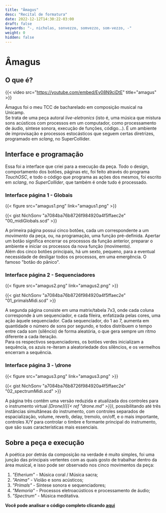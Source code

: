 ```yaml
---
title: "Âmagus"
desc: "Recital de formatura"
date: 2022-12-12T14:30:22-03:00
draft: false
keywords: "-, nicholas, sonvezzo, somvezzo, som-vezzo, -"
weight: 0
hidden: false
---
```

# Âmagus

## O que é?

{{< video src="https://youtube.com/embed/Ey08N9ciDtE" title="amagus" >}}

Âmagus foi o meu TCC de bacharelado em composição musical na Unicamp.  
Se trata de uma peça autoral _live-eletronics_ (isto é, uma música que mistura sons acústicos com processos em um computador, como processamento de áudio, síntese sonora, execução de funções, código...). É um ambiente de improvisação e processos estocásticos que seguem certas diretrizes, programado em _sclang_, no SuperCollider.

## Interface e programação

Essa foi a interface que criei para a execução da peça. Todo o design, comportamento dos botões, páginas etc, foi feito através do programa _TouchOSC_, e todo o código que programa as ações dos mesmos, foi escrito em _sclang_, no _SuperCollider_, que também é onde tudo é processado.

### Interface página 1 - Globais

{{< figure src="amagus1.png" link="amagus1.png" >}}

{{< gist NichSonv "a7084ba76b8726f984920a4f5ffaec2e" "00_midiGlobals.scd" >}}

A primeira página possui cinco botões, cada um correspondente a um _movimento_ da peça, ou, na programação, uma função pré-definida. Apertar um botão significa encerrar os processos da função anterior, preparar o ambiente e iniciar os processos da nova função (movimento).  
Além dos cinco botões principais, há um sexto, pequeno, para a eventual necessidade de desligar todos os processos, em uma emergência. O famoso "botão do pânico".

### Interface página 2 - Sequenciadores

{{< figure src="amagus2.png" link="amagus2.png" >}}

{{< gist NichSonv "a7084ba76b8726f984920a4f5ffaec2e" "01_primalsMidi.scd" >}}

A segunda página consiste em uma matrix/tabela 7x3, onde cada coluna corresponde à um sequenciador, e cada fileira, enfatizada pelas cores, uma ação àquele sequenciador. Cada sequenciador, do 1 ao 7, aumenta em quantidade o número de sons por segundo, e todos distribuem o tempo entre cada som (silêncio) de forma aleatória, o que gera sempre um ritmo diferente a cada iteração.  
Para os respectivos sequenciadores, os botões verdes inicializam a sequência, os azuis re-iteram a aleatoriedade dos silêncios, e os vermelhos encerram a sequência.

### Interface página 3 - \drone

{{< figure src="amagus3.png" link="amagus3.png" >}}

{{< gist NichSonv "a7084ba76b8726f984920a4f5ffaec2e" "02_spectrumMidi.scd" >}}

A página três contêm uma versão reduzida e atualizada dos controles para o instrumento virtual _[Drone]({{< ref "drone.md" >}})_, possibilitando até três instâncias simultâneas do instrumento, com controles separados de espacialização, volume, reverb, delay, tremolo, on/off, e o mais importante, controles X/Y para controlar o timbre e formante principal do instrumento, que são suas características mais essenciais.

## Sobre a peça e execução

A poética por detrás da composição na verdade é muito simples, foi uma junção das principais vertentes com as quais gosto de trabalhar dentro da área musical, e isso pode ser observado nos cinco movimentos da peça:

1. _"Etherium"_ - Música coral / Música sacra;
2. _"Anima"_ - Violão e sons acústicos;
3. _"Primals"_ - Síntese sonora e sequenciadores;
4. _"Memoria"_ - Processos eletroacústicos e processamento de áudio;
5. _"Spectrum"_ - Música meditativa.

<p class="centered"><strong>
Você pode analisar o código completo clicando <a target="_blank" href="https://github.com/NichSonv/compositions/blob/abd53d6ad0e959b7159114f08dc05bce09b3e79d/amagus.scd">aqui</a>
</strong></p>
<!-- 
planejamento conteúdo:
- Resumo do que é 
- Interface e programação
- Sobre a peça - poética e execução
-->